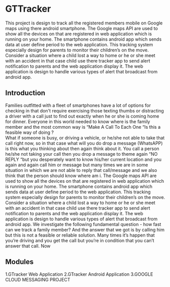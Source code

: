 # GTTracker
This project is design to track all the registered members mobile on Google maps using there android smartphone. The Google maps API are used to show all the devices on that are registered in web application which is running on your home. The smartphone contains android app which sends data at user define period to the web application. This tracking system especially design for parents to monitor their children’s on the move. Consider a situation where a child lost a way to home or he or she meet with an accident in that case child use there tracker app to send alert notification to parents and the web application display it. The web application is design to handle various types of alert that broadcast from android app.

## Introduction
Families outfitted with a fleet of smartphones have a lot of options for checking in that don't require exercising those texting thumbs or distracting a driver with a call just to find out exactly when he or she is coming home for dinner.
Everyone in this world needed to know where is the family member and the most common way is “Make A Call To Each One “Is this a feasible way of doing ?  
What if someone is busy, or driving a vehicle, or he/she not able to take that call right now, so in that case what will you do drop a message (WhatsAPP) is this what you thinking about then again think about it. You call a person he/she not taking your call then you drop a message to theme again “NO REPLY “but you desperately want to know his/her current location and you again and again call him or message but many times we are in some situation in which we are not able to reply that call/message and we also think that the person should know where am i. 
The Google maps API are used to show all the devices on that are registered in web application which is running on your home. The smartphone contains android app which sends data at user define period to the web application. This tracking system especially design for parents to monitor their children’s on the move. Consider a situation where a child lost a way to home or he or she meet with an accident in that case child use there tracker app to send alert notification to parents and the web application display it. The web application is design to handle various types of alert that broadcast from android app.
We investigate the following fundamental question - how fast can we track a family member? And the answer that we got is by calling him but this is not a feasible or reliable solution. Many times it’s happen that you’re driving and you get the call but you’re in condition that you can’t answer that call. Now

## Modules
1.GTracker Web Application
2.GTracker Android Application
3.GOOGLE CLOUD MESSAGING PROJECT 

